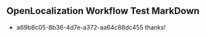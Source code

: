 ## OpenLocalization Workflow Test MarkDown

* a69b8c05-8b36-4d7e-a372-aa64c88dc455 
thanks!



<!--HONumber=Jan16_HO4-->
